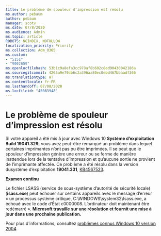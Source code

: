 ```yaml
---
title: Le problème de spouleur d’impression est résolu
ms.author: pebaum
author: pebaum
manager: scotv
ms.date: 07/8/2020
ms.audience: Admin
ms.topic: article
ROBOTS: NOINDEX, NOFOLLOW
localization_priority: Priority
ms.collection: Adm_O365
ms.custom:
- "5151"
- "9002659"
ms.openlocfilehash: 53b1c9a8efa3cc978af8b602c8ed90430042186a
ms.sourcegitcommit: 4265a9e79db6c2a396aa80ec0ebd467bbaadf366
ms.translationtype: HT
ms.contentlocale: fr-FR
ms.lasthandoff: 07/08/2020
ms.locfileid: "45083948"
---
```

# <a name="print-spooler-issue-is-resolved"></a>Le problème de spouleur d’impression est résolu

Si votre appareil a été mis à jour avec Windows 10 **Système d’exploitation Build 19041.329**, vous avez peut-être remarqué un problème dans lequel certaines imprimantes n’ont pas pu être imprimées. Il se peut que le spouleur d’impression génère une erreur ou se ferme de manière inattendue lors de la tentative d’impression et qu’aucune sortie ne provient de l’imprimante affectée. Ce problème a été résolu dans la version dusystème d’exploitation **19041.331**, [KB4567523](https://support.microsoft.com/help/4567523/windows-10-update-kb4567523).  

**Examen continu**

Le fichier LSASS (service de sous-système d’autorité de sécurité locale) (**isass.exe**) peut échouer sur certains appareils avec le message d’erreur « un processus système critique, C:\WINDOWS\system32\Isass.exe, a échoué avec le code d’État c0000008. L’ordinateur doit maintenant être redémarré ».  **Microsoft travaille sur une résolution et fournit une mise à jour dans une prochaine publication.**

Pour plus d’informations, consultez [problèmes connus Windows 10 version 2004](https://docs.microsoft.com/windows/release-information/status-windows-10-2004#442msgdesc).